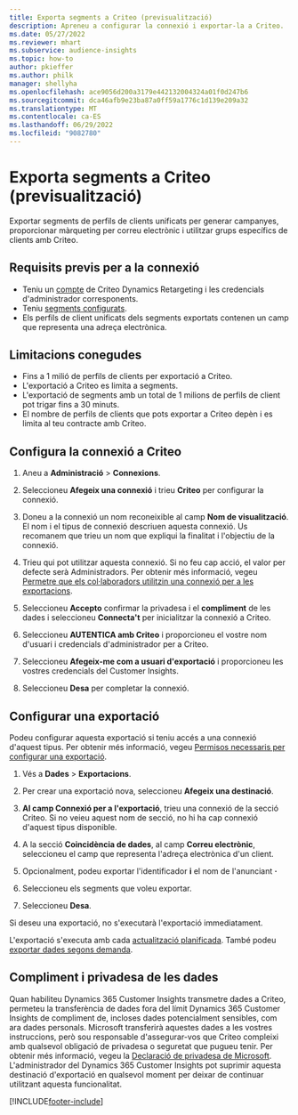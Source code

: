 ```yaml
---
title: Exporta segments a Criteo (previsualització)
description: Apreneu a configurar la connexió i exportar-la a Criteo.
ms.date: 05/27/2022
ms.reviewer: mhart
ms.subservice: audience-insights
ms.topic: how-to
author: pkieffer
ms.author: philk
manager: shellyha
ms.openlocfilehash: ace9056d200a3179e442132004324a01f0d247b6
ms.sourcegitcommit: dca46afb9e23ba87a0ff59a1776c1d139e209a32
ms.translationtype: MT
ms.contentlocale: ca-ES
ms.lasthandoff: 06/29/2022
ms.locfileid: "9082780"
---
```

# <a name="export-segments-to-criteo-preview"></a>Exporta segments a Criteo (previsualització)

Exportar segments de perfils de clients unificats per generar campanyes, proporcionar màrqueting per correu electrònic i utilitzar grups específics de clients amb Criteo.

## <a name="prerequisites-for-connection"></a>Requisits previs per a la connexió

-   Teniu un [compte](https://www.criteo.com/login/) de Criteo Dynamics Retargeting i les credencials d'administrador corresponents.
-   Teniu [segments configurats](segments.md).
-   Els perfils de client unificats dels segments exportats contenen un camp que representa una adreça electrònica.

## <a name="known-limitations"></a>Limitacions conegudes

- Fins a 1 milió de perfils de clients per exportació a Criteo.
- L'exportació a Criteo es limita a segments.
- L'exportació de segments amb un total de 1 milions de perfils de client pot trigar fins a 30 minuts. 
- El nombre de perfils de clients que pots exportar a Criteo depèn i es limita al teu contracte amb Criteo.

## <a name="set-up-connection-to-criteo"></a>Configura la connexió a Criteo

1. Aneu a **Administració** > **Connexions**.

1. Seleccioneu **Afegeix una connexió** i trieu **Criteo** per configurar la connexió.

1. Doneu a la connexió un nom reconeixible al camp **Nom de visualització**. El nom i el tipus de connexió descriuen aquesta connexió. Us recomanem que trieu un nom que expliqui la finalitat i l'objectiu de la connexió.

1. Trieu qui pot utilitzar aquesta connexió. Si no feu cap acció, el valor per defecte serà Administradors. Per obtenir més informació, vegeu [Permetre que els col·laboradors utilitzin una connexió per a les exportacions](connections.md#allow-contributors-to-use-a-connection-for-exports).

1. Seleccioneu **Accepto** confirmar la privadesa i el **compliment** de les dades i seleccioneu **Connecta't** per inicialitzar la connexió a Criteo.

1. Seleccioneu **AUTENTICA amb Criteo** i proporcioneu el vostre nom d'usuari i credencials d'administrador per a Criteo. 

1. Seleccioneu **Afegeix-me com a usuari d'exportació** i proporcioneu les vostres credencials del Customer Insights.

1. Seleccioneu **Desa** per completar la connexió.

## <a name="configure-an-export"></a>Configurar una exportació

Podeu configurar aquesta exportació si teniu accés a una connexió d'aquest tipus. Per obtenir més informació, vegeu [Permisos necessaris per configurar una exportació](export-destinations.md#set-up-a-new-export).

1. Vés a **Dades** > **Exportacions**.

1. Per crear una exportació nova, seleccioneu **Afegeix una destinació**.

1. **Al camp Connexió per a l'exportació**, trieu una connexió de la secció Criteo. Si no veieu aquest nom de secció, no hi ha cap connexió d'aquest tipus disponible. 

1. A la secció **Coincidència de dades**, al camp **Correu electrònic**, seleccioneu el camp que representa l'adreça electrònica d'un client. 

1. Opcionalment, podeu exportar l'identificador **i** el nom de l'anunciant **·**

1. Seleccioneu els segments que voleu exportar. 

1. Seleccioneu **Desa**.

Si deseu una exportació, no s'executarà l'exportació immediatament.

L'exportació s'executa amb cada [actualització planificada](system.md#schedule-tab). També podeu [exportar dades segons demanda](export-destinations.md#run-exports-on-demand). 

## <a name="data-privacy-and-compliance"></a>Compliment i privadesa de les dades

Quan habiliteu Dynamics 365 Customer Insights transmetre dades a Criteo, permeteu la transferència de dades fora del límit Dynamics 365 Customer Insights de compliment de, incloses dades potencialment sensibles, com ara dades personals. Microsoft transferirà aquestes dades a les vostres instruccions, però sou responsable d'assegurar-vos que Criteo compleixi amb qualsevol obligació de privadesa o seguretat que pugueu tenir. Per obtenir més informació, vegeu la [Declaració de privadesa de Microsoft](https://go.microsoft.com/fwlink/?linkid=396732).
L'administrador del Dynamics 365 Customer Insights pot suprimir aquesta destinació d'exportació en qualsevol moment per deixar de continuar utilitzant aquesta funcionalitat.


[!INCLUDE[footer-include](includes/footer-banner.md)]

